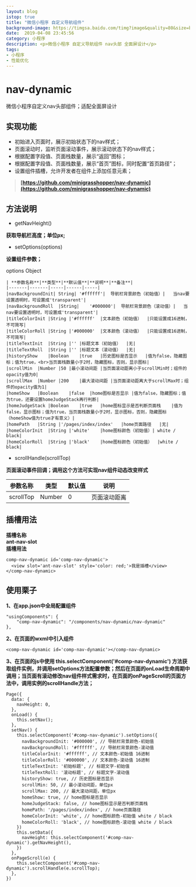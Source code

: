 ```yaml
---
layout: blog
istop: true
title: "微信小程序 自定义导航组件"
background-image: https://timgsa.baidu.com/timg?image&quality=80&size=b9999_10000&sec=1576730709962&di=2cd1c0669739f6a81e99406a0dc7a9ea&imgtype=0&src=http%3A%2F%2Fwww.999zx.cn%2Fadm_file%2Ffck%2Fimages%2F2018%2F4%2FImage%2F20184386447866.jpg
date:  2019-04-08 23:45:56
category: 小程序
description: <p>微信小程序 自定义导航组件 nav头部 全面屏设计</p>
tags:
- 小程序
- 性能优化
---
```


# **nav-dynamic**

微信小程序自定义nav头部组件；适配全面屏设计

## **实现功能**

- 初始进入页面时，展示初始状态下的nav样式；
- 页面滚动时，监听页面滚动事件，展示滚动状态下的nav样式；
- 根据配置字段值、页面栈数量，展示“返回”图标；
- 根据配置字段值、页面栈数量，展示“首页”图标，同时配置“首页路径”；
- 设置组件插槽，允许开发者在组件上添加任意元素；

> **[https://github.com/minigrasshopper/nav-dynamic](https://github.com/minigrasshopper/nav-dynamic)**

## **方法说明**

- getNavHeight()

**获取导航栏高度；单位px;**

- setOptions(options)

**设置组件参数；**

options Object
```
| **参数名称**|**类型**|**默认值**|**说明**|**备注**|
|-------|-------|-----|------|-----|
|navBackgroundInit|	String|	'#ffffff'|	导航栏背景颜色（初始值）|	当nav要设置透明时，可设置成'transparent'|
|navBackgroundRoll	|String|	'#000000'|	导航栏背景颜色（滚动值）|	当nav要设置透明时，可设置成'transparent'|
|titleColorInit	|String	|'#ffffff'	|文本颜色（初始值）	|只能设置成16进制，不可简写|
|titleColorRoll	|String	|'#000000'	|文本颜色（滚动值）	|只能设置成16进制，不可简写|
|titleTextInit	|String	|''	|标题文本（初始值）	|无|
|titleTextRoll	|String	|''	|标题文本（滚动值）	|无|
|historyShow	|Boolean	|true	|历史图标是否显示	|值为false，隐藏图标；值为true，<br>当页面栈数量小于2时，隐藏图标，否则，显示图标|
|scrollMin	|Number	|50	|最小滚动间距	|当页面滚动距离小于scrollMin时；组件的opacity值为0|
|scrollMax	|Number	|200	|最大滚动间距	|当页面滚动距离大于scrollMax时；组件的opacity值为1|
|homeShow	|Boolean	|false	|home图标是否显示	|值为false，隐藏图标；值为true，还要设置homeJudgeStack再行判断|
|homeJudgeStack	|Boolean	|true	|home图标显示是否判断页面栈	|值为false，显示图标；值为true，当页面栈数量小于2时，显示图标，否则，隐藏图标（homeShow值为true才有意义）|
|homePath	|String	|'/pages/index/index'	|home页面路径	|无|
|homeColorInit	|String	|'white'	|home图标颜色（初始值）|	white / black|
|homeColorRoll	|String	|'black'	|home图标颜色（初始值）	|white / black|

```


- scrollHandle(scrollTop)


**页面滚动事件回调；调用这个方法可实现nav组件动态改变样式**


|参数名称	|类型	|默认值	|说明|
|-----|-----|--------|----|
|scrollTop	|Number|	0	|页面滚动距离|

## **插槽用法**

**插槽名称**  
**ant-nav-slot**  
**插槽用法**  

```
comp-nav-dynamic id='comp-nav-dynamic'>
  <view slot='ant-nav-slot' style='color: red;'>我是插槽</view>
</comp-nav-dynamic>
```

## **使用栗子**

**1、在app.json中全局配置组件**

```
"usingComponents": {
    "comp-nav-dynamic": "/components/nav-dynamic/nav-dynamic"
},
```

**2、在页面的wxml中引入组件**

```
<comp-nav-dynamic id='comp-nav-dynamic'></comp-nav-dynamic>

```

**3、在页面的js中使用 this.selectComponent('#comp-nav-dynamic') 方法获取组件实例，并调用setOptions方法配置参数；然后在页面的onLoad生命周期中调用；当页面有滚动修改nav组件样式需求时，在页面的onPageScroll的页面方法中，调用实例的scrollHandle方法；**

```
Page({
  data: {
    navHeight: 0,
  },
  onLoad() {
    this.setNav();
  },
  setNav() {
    this.selectComponent('#comp-nav-dynamic').setOptions({
      navBackgroundInit: '#000000', // 导航栏背景颜色-初始值
      navBackgroundRoll: '#ffffff', // 导航栏背景颜色-滚动值
      titleColorInit: '#ffffff', // 文本颜色-初始值 16进制
      titleColorRoll: '#000000', // 文本颜色-滚动值 16进制
      titleTextInit: '初始标题', // 标题文字-初始值
      titleTextRoll: '滚动标题', // 标题文字-滚动值
      historyShow: true, // 历史图标是否显示
      scrollMin: 50, // 最小滚动间距，单位px
      scrollMax: 200, // 最大滚动间距，单位px
      homeShow: true, // home图标是否显示
      homeJudgeStack: false, // home图标显示是否判断页面栈
      homePath: '/pages/index/index', // home页面路径
      homeColorInit: 'white', // home图标颜色-初始值 white / black
      homeColorRoll: 'black', // home图标颜色-滚动值 white / black
    })
    this.setData({
      navHeight: this.selectComponent('#comp-nav-dynamic').getNavHeight(),
    })
  },
  onPageScroll(e) {
    this.selectComponent('#comp-nav-dynamic').scrollHandle(e.scrollTop);
  },
})
```

